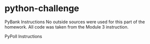 # python-challenge

PyBank Instructions
No outside sources were used for this part of the homework. All code was taken from the Module 3 instruction. 

PyPoll Instructions


